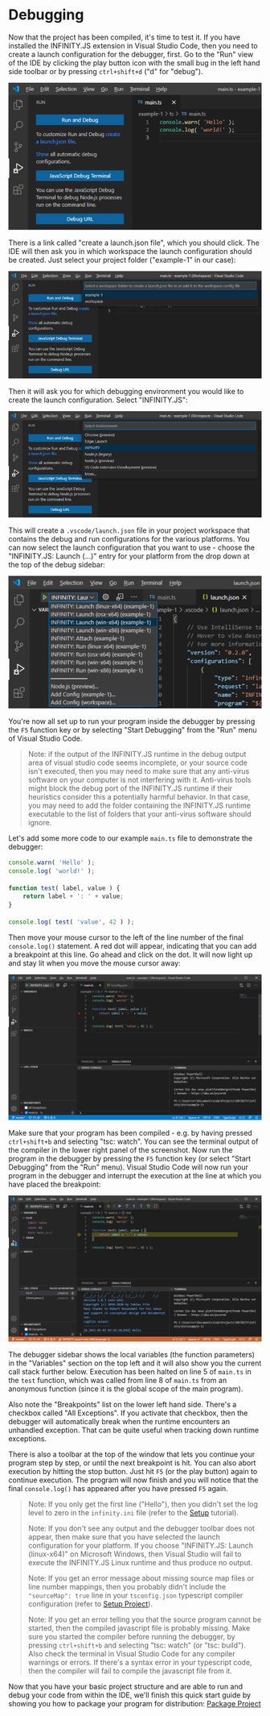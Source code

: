# Debugging

Now that the project has been compiled, it's time to test it. If you have installed the INFINITY.JS extension in Visual Studio Code, then you need to create a launch configuration for the debugger, first. Go to the "Run" view of the IDE by clicking the play button icon with the small bug in the left hand side toolbar or by pressing `ctrl+shift+d` ("d" for "debug").

![Debug View](img/debug-create-launch-config.png)

There is a link called "create a launch.json file", which you should click. The IDE will then ask you in which workspace the launch configuration should be created. Just select your project folder ("example-1" in our case):

![Select workspace folder](img/debug-create-launch-config-select-workspace.png)

Then it will ask you for which debugging environment you would like to create the launch configuration. Select "INFINITY.JS":

![Select debug environment](img/debug-create-launch-config-select-environment.png)

This will create a `.vscode/launch.json` file in your project workspace that contains the debug and run configurations for the various platforms. You can now select the launch configuration that you want to use - choose the "INFINITY.JS: Launch (...)" entry for your platform from the drop down at the top of the debug sidebar:

![Select launch configuration](img/debug-select-launch-config.png)

You're now all set up to run your program inside the debugger by pressing the `F5` function key or by selecting "Start Debugging" from the "Run" menu of Visual Studio Code.

> Note: if the output of the INFINITY.JS runtime in the debug output area of visual studio code seems
> incomplete, or your source code isn't executed, then you may need to make sure that any anti-virus
> software on your computer is not interfering with it. Anti-virus tools might block the debug port
> of the INFINITY.JS runtime if their heuristics consider this a potentially harmful behavior.
> In that case, you may need to add the folder containing the INFINITY.JS runtime executable to the
> list of folders that your anti-virus software should ignore.

Let's add some more code to our example `main.ts` file to demonstrate the debugger:

```typescript
console.warn( 'Hello' );
console.log( 'world!' );

function test( label, value ) {
    return label + ': ' + value;
}

console.log( test( 'value', 42 ) );
```

Then move your mouse cursor to the left of the line number of the final `console.log()` statement. A red dot will appear, indicating that you can add a breakpoint at this line. Go ahead and click on the dot. It will now light up and stay lit when you move the mouse cursor away:

![Add a breakpoint](img/debug-breakpoint.png)

Make sure that your program has been compiled - e.g. by having pressed `ctrl+shift+b` and selecting "tsc: watch". You can see the terminal output of the compiler in the lower right panel of the screenshot.
Now run the program in the debugger by pressing the `F5` function key (or select "Start Debugging" from the "Run" menu). Visual Studio Code will now run your program in the debugger and interrupt the execution at the line at which you have placed the breakpoint:

![Add a breakpoint](img/debug-running.png)

The debugger sidebar shows the local variables (the function parameters) in the "Variables" section on the top left and it will also show you the current call stack further below. Execution has been halted on line 5 of `main.ts` in the `test` function, which was called from line 8 of `main.ts` from an anonymous function (since it is the global scope of the main program).

Also note the "Breakpoints" list on the lower left hand side. There's a checkbox called "All Exceptions". If you activate that checkbox, then the debugger will automatically break when the runtime encounters an unhandled exception. That can be quite useful when tracking down runtime exceptions.

There is also a toolbar at the top of the window that lets you continue your program step by step, or until the next breakpoint is hit. You can also abort execution by hitting the stop button. Just hit `F5` (or the play button) again to continue execution. The program will now finish and you will notice that the final `console.log()` has appeared after you have pressed `F5` again.

> Note: If you only get the first line ("Hello"), then you didn't set the log level to zero in the `infinity.ini` file (refer to the [Setup](setup-development.md#infinity-config-file) tutorial).
>
> Note: If you don't see any output and the debugger toolbar does not appear, then make sure that you have selected the launch configuration for your platform. If you choose "INFINITY.JS: Launch (linux-x64)" on Microsoft Windows, then Visual Studio will fail to execute the INFINITY.JS Linux runtime and thus produce no output.
>
> Note: If you get an error message about missing source map files or line number mappings, then you probably didn't include the `"sourceMap": true` line in your `tsconfig.json` typescript compiler configuration (refer to [Setup Project](setup-project.md#typescript-compiler-configuration)).
>
> Note: If you get an error telling you that the source program cannot be started, then the compiled javascript file is probably missing. Make sure you started the compiler before running the debugger, by pressing `ctrl+shift+b` and selecting "tsc: watch" (or "tsc: build"). Also check the terminal in Visual Studio Code for any compiler warnings or errors. If there's a syntax error in your typescript code, then the compiler will fail to compile the javascript file from it.

Now that you have your basic project structure and are able to run and debug your code from within the IDE, we'll finish this quick start guide by showing you how to package your program for distribution: [Package Project](package-project.md)
